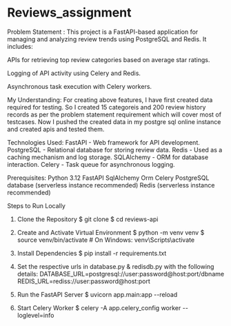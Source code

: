 # Reviews_assignment

Problem Statement : 
This project is a FastAPI-based application for managing and analyzing review trends using PostgreSQL and Redis. It includes:

APIs for retrieving top review categories based on average star ratings.

Logging of API activity using Celery and Redis.

Asynchronous task execution with Celery workers.

My Understanding:
For creating above features, I have first created data required for testing. So I created 15 categoreis and 200 review history records as per the problem statement requirement which will cover most of testcases. Now I pushed the created data in my postgre sql online instance and created apis and tested them. 

Technologies Used:
FastAPI - Web framework for API development.
PostgreSQL - Relational database for storing review data.
Redis - Used as a caching mechanism and log storage.
SQLAlchemy - ORM for database interaction.
Celery - Task queue for asynchronous logging.

Prerequisites:
Python 3.12
FastAPI
SqlAlchemy Orm
Celery 
PostgreSQL database (serverless instance recommended)
Redis (serverless instance recommended)

Steps to Run Locally
1. Clone the Repository
$ git clone <repo-url>
$ cd reviews-api

2. Create and Activate Virtual Environment
$ python -m venv venv
$ source venv/bin/activate  # On Windows: venv\Scripts\activate

3. Install Dependencies
$ pip install -r requirements.txt

4. Set the respective urls in database.py & redisdb.py with the following details:
DATABASE_URL=postgresql://user:password@host:port/dbname
REDIS_URL=rediss://user:password@host:port

5. Run the FastAPI Server
$ uvicorn app.main:app --reload

6. Start Celery Worker
$ celery -A app.celery_config worker --loglevel=info
